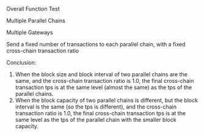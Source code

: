 Overall Function Test

Multiple Parallel Chains

Multiple Gateways

Send a fixed number of transactions to each parallel chain, with a fixed cross-chain transaction ratio

Conclusion:
1. When the block size and block interval of two parallel chains are the same, and the cross-chain transaction ratio is 1.0, the final cross-chain transaction tps is at the same level (almost the same) as the tps of the parallel chains.
2. When the block capacity of two parallel chains is different, but the block interval is the same (so the tps is different), and the cross-chain transaction ratio is 1.0, the final cross-chain transaction tps is at the same level as the tps of the parallel chain with the smaller block capacity.